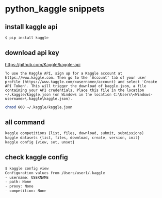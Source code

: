 # python_kaggle snippets

## install kaggle api

```bash
$ pip install kaggle
```

## download api key

https://github.com/Kaggle/kaggle-api
```
To use the Kaggle API, sign up for a Kaggle account at https://www.kaggle.com. Then go to the 'Account' tab of your user profile (https://www.kaggle.com/<username>/account) and select 'Create API Token'. This will trigger the download of kaggle.json, a file containing your API credentials. Place this file in the location ~/.kaggle/kaggle.json (on Windows in the location C:\Users\<Windows-username>\.kaggle\kaggle.json).
```

```bash
chmod 600 ~/.kaggle/kaggle.json
```

## all command
```bash
kaggle competitions {list, files, download, submit, submissions}
kaggle datasets {list, files, download, create, version, init}
kaggle config {view, set, unset}
```

## check kaggle config
```bash
$ kaggle config view
Configuration values from /Users/user1/.kaggle
- username: USERNAME
- path: None
- proxy: None
- competition: None
```

